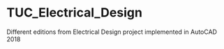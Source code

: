 # TUC_Electrical_Design

Different editions from Electrical Design project implemented in AutoCAD 2018
